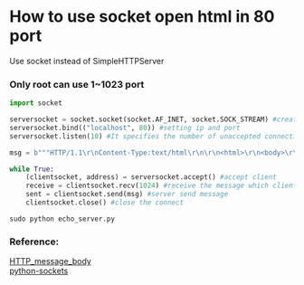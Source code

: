 # How to use socket open html in 80 port
Use socket instead of SimpleHTTPServer
### Only root can use 1~1023 port
```python
import socket

serversocket = socket.socket(socket.AF_INET, socket.SOCK_STREAM) #creates a socket object
serversocket.bind(("localhost", 80)) #setting ip and port
serversocket.listen(10) #It specifies the number of unaccepted connections that the system will allow before refusing new connections.

msg = b"""HTTP/1.1\r\nContent-Type:text/html\r\n\r\n<html>\r\n<body>\r\n<H1>Hello World</H1>\r\n</body>\r\n</html>\r\n"""

while True:
    (clientsocket, address) = serversocket.accept() #accept client
    receive = clientsocket.recv(1024) #receive the message which client sends
    sent = clientsocket.send(msg) #server send message
    clientsocket.close() #close the connect

```
```shell=
sudo python echo_server.py
```

### Reference:
[HTTP_message_body](https://en.wikipedia.org/wiki/HTTP_message_body)  
[python-sockets](https://realpython.com/python-sockets/)
